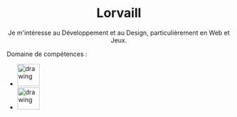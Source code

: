 <h1 align="center">Lorvaill</h1>


<p align="center">
  Je m'intéresse au Développement et au Design, particulièrement en Web et Jeux.  
</p>


Domaine de compétences :

- <img src="https://user-images.githubusercontent.com/96297088/205582573-b07fa111-6add-4991-bbe2-8a108756b487.png" alt="drawing" width="50"/>
- <img src="https://upload.wikimedia.org/wikipedia/commons/thumb/4/40/Adobe_Premiere_Pro_CC_icon.svg/2101px-Adobe_Premiere_Pro_CC_icon.svg.png" alt="drawing" width="50"/>
